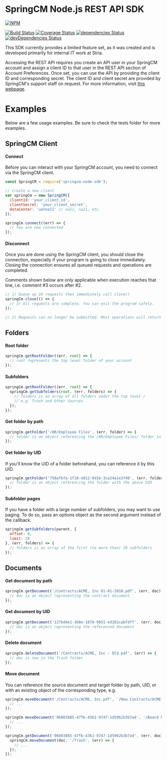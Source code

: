 # SpringCM Node.js REST API SDK

[![NPM](https://nodei.co/npm/springcm-node-sdk.png?downloads=true&downloadRank=true&stars=true)](https://nodei.co/npm/springcm-node-sdk/)

[![Build Status](https://travis-ci.org/paulholden2/springcm-node-sdk.svg?branch=master)](https://travis-ci.org/paulholden2/springcm-node-sdk) [![Coverage Status](https://coveralls.io/repos/github/paulholden2/springcm-node-sdk/badge.svg?branch=master)](https://coveralls.io/github/paulholden2/springcm-node-sdk?branch=master) [![dependencies Status](https://david-dm.org/paulholden2/springcm-node-sdk/status.svg)](https://david-dm.org/paulholden2/springcm-node-sdk) [![devDependencies Status](https://david-dm.org/paulholden2/springcm-node-sdk/dev-status.svg)](https://david-dm.org/paulholden2/springcm-node-sdk?type=dev)

This SDK currently provides a limited feature set, as it was created and is developed primarily for internal IT work at Stria.

Accessing the REST API requires you create an API user in your SpringCM account and assign a client ID to that user in the REST API section of Account Preferences. Once set, you can use the API by providing the client ID and corresponding secret. The client ID and client secret are provided by SpringCM's support staff on request. For more information, visit [this webpage](https://developer.springcm.com/guides/rest-api-authentication).

# Examples

Below are a few usage examples. Be sure to check the tests folder for more
examples.

## SpringCM Client

#### Connect

Before you can interact with your SpringCM account, you need to connect via
the SpringCM client.

```js
const SpringCM = require('springcm-node-sdk');

// Create a new client
var springCm = new SpringCM({
  clientId: 'your_client_id',
  clientSecret: 'your_client_secret',
  dataCenter: 'uatna11' // na11, na21, etc.
});

springCm.connect((err) => {
  // You are now connected
});
```

#### Disconnect

Once you are done using the SpringCM client, you should close the connection,
especially if your program is going to close immediately. Closing the
connection ensures all queued requests and operations are completed.

Comments shown below are only applicable when execution reaches that line,
i.e. comment \#3 occurs after \#2.

```js
// 1) Queue up 10 requests then immediately call close()
springCm.close(() => {
  // 3) All requests are complete. You can exit the program safely.
});

// 2) Requests can no longer be submitted. Most operations will return an error.
```

## Folders

#### Root folder

```js
springCm.getRootFolder((err, root) => {
  // root represents the top level folder of your account
});
```

#### Subfolders

```js
springCm.getRootFolder((err, root) => {
  springCm.getSubfolders(root, (err, folders) => {
    // folders is an array of all folders under the top level /
    // e.g. Trash and Other Sources
  });
});
```

#### Get folder by path

```js
springCm.getFolder('/HR/Employee Files', (err, folder) => {
  // folder is an object referencing the /HR/Employee Files/ folder in SpringCM
});
```

#### Get folder by UID

If you'll know the UID of a folder beforehand, you can reference it by this
UID.

```js
springCm.getFolder('758afbfa-1f18-e812-9d16-3ca24a1e3f40', (err, folder) => {
  // folder is an object referencing the folder with the above UID
});
```

#### Subfolder pages

If you have a folder with a large number of subfolders, you may want to
use paging. To do so, pass an options object as the second argument instead
of the callback.

```js
springCm.getSubfolders(parent, {
  offset: 0,
  limit: 20
}, (err, folders) => {
  // folders is an array of the first (no more than) 20 subfolders
});
```

## Documents

#### Get document by path

```js
springCm.getDocument('/Contracts/ACME, Inc 01-01-2010.pdf', (err, doc) => {
  // doc is an object representing the contract document
});
```

#### Get document by UID

```js
springCm.getDocument('127bd4e1-368e-1878-9651-ed101cabfdff', (err, doc) => {
  // doc is an object representing the referenced document
});
```

#### Delete document

```js
springCm.deleteDocument('/Contracts/ACME, Inc - Old.pdf', (err) => {
  // doc is now in the Trash folder
});
```

#### Move document

You can reference the source document and target folder by path, UID, or
with an existing object of the corresponding type, e.g.

```js
springCm.moveDocument('/Contracts/ACME, Inc.pdf', '/New Contracts/ACME, Inc/', (err) => {
  // ...
});

springCm.moveDocument('96803885-47f6-4361-9747-1d5962b3b7a4', '/Board Minutes', (err) => {
  // ...
});

springCm.getDocument('96803885-47f6-4361-9747-1d5962b3b7a4', (err, doc) => {
  springCm.moveDocument(doc, '/Trash', (err) => {
    // ...
  });
});
```
